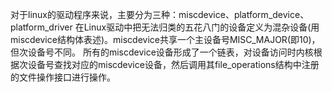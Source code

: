 对于linux的驱动程序来说，主要分为三种：miscdevice、platform_device、platform_driver
在Linux驱动中把无法归类的五花八门的设备定义为混杂设备(用miscdevice结构体表述)。miscdevice共享一个主设备号MISC_MAJOR(即10)，但次设备号不同。 所有的miscdevice设备形成了一个链表，对设备访问时内核根据次设备号查找对应的miscdevice设备，然后调用其file_operations结构中注册的文件操作接口进行操作。
